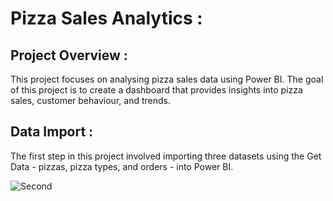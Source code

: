 # **Pizza Sales Analytics :**

## **Project Overview :** 
   This project focuses on analysing pizza sales data using Power BI. 
   The goal of this project is to create a dashboard that provides insights into pizza sales, customer behaviour, and trends.
   
## **Data Import :** 
   The first step in this project involved importing three datasets using the Get Data - pizzas, pizza types, and orders - into Power BI.
   
   ![Second](https://user-images.githubusercontent.com/119388236/235910868-76976ba5-5922-4d09-9829-7685b46bcbea.png)

   



